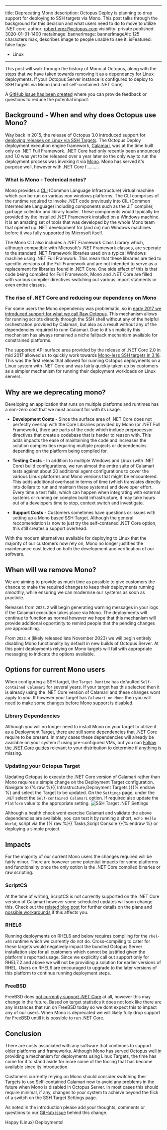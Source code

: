 ---
title: Deprecating Mono
description: Octopus Deploy is planning to drop support for deploying to SSH targets via Mono. This post talks through the background for this decision and what users need to do to move to utilize .NET core.
author: robert.erez@octopus.com
visibility: private
published: 3020-01-01-1400
metaImage: 
bannerImage: 
bannerImageAlt: 125 characters max, describes image to people unable to see it.
isFeatured: false
tags: 
  - Linux
----

This post will walk through the history of Mono at Octopus, along with the steps that we have taken towards removing it as a dependancy for Linux deployments.
If your Octopus Server instance is configured to deploy to SSH targets via Mono (and not self-contained .NET Core)

A [GitHub issue has been created](https://github.com/OctopusDeploy/Issues/issues/8146) where you can provide feedback or questions to reduce the potential impact.

## Background - When and why does Octopus use Mono?
Way back in 2015, the release of Octopus 3.0 introduced support for [deploying releases on Linux via SSH Targets](https://octopus.com/blog/deployment-targets-in-octopus-3#multiple-types-of-machines-deployment-targets). The Octopus Deploy deployment execution engine framework, [Calamari](https://github.com/OctopusDeploy/Calamari), was at the time built only on .NET Full Framework. .NET Core had only recently been announced and 1.0 was yet to be released over a year later so the only way to run the deployment process was invoking it via [Mono](https://www.mono-project.com/docs/about-mono/). Mono has served it's purpose well, however with .NET Core f..........

### What is Mono - Technical notes?
Mono provides a [CLI](https://en.wikipedia.org/wiki/Common_Language_Infrastructure) (Common Language Infrastructure) virtual machine which can be run on various non windows platforms. The CLI comprises of the runtime required to invoke .NET code  previously into CIL (Common Intermediate Language)
including components such as the JIT compiler, garbage collector and library loader. These components would typically be provided by the installed .NET Framework installed on a Windows machine. It is an amazing set of tools that was developed by the whole Mono team that opened up .NET development for (and on) non Windows machines before it was fully supported by Microsoft itself.
 
The Mono CLI also includes a .NET Framework Class Library which, although compatible with Microsoft’s .NET Framework classes, are seperate to the standard .NET Framework libraries used on a typical Windows machine using .NET Full Framwork. This mean that these libraries are tied to specific versions of the Full Framework and are not intended to serve as a replacement for libraries found in .NET Core. One side effect of this is that code being compiled for Full Framework, Mono and .NET Core are filled with various compiler directives switching out various import statments or even entire classes. 

### The rise of .NET Core and reducing our dependency on Mono
For some users the Mono dependency was problematic, so in [early 2017 we introduced support for what we call Raw Octopus](https://octopus.com/blog/trying-raw-octopus). This mechanism allows for running scripts directly through the SSH shell without any of the helpful orchestration provided by Calamari, but also as a result without any of the dependencies required to runn Calamari. Due to it's simplicity this mechanism has always remained a niche fallback mechanism available for constrained platforms.

The supported API surface area provided by the release of .NET Core 2.0 in mid 2017 allowed us to quickly work towards [Mono-less SSH targets in 3.16](https://octopus.com/blog/octopus-release-3-16#ssh-targets-sans-mono). This was the first releas that allowed for running Octopus deployments on a Linux system with .NET Core and was fairly quickly taken up by customers as a simpler mechanism for running their deployment workloads on Linux servers.

## Why are we deprecating mono?
Developing an application that runs on multiple platforms and runtimes has a non-zero cost that we must account for with its usage.

* **Development Costs** - Since the surface area of .NET Core does not perfectly overlap with the Core Libraries provided by Mono (or .NET Full Framework), there are parts of the code which include preprocessor directives that create a codebase that is harder to reason with. This adds impacts the ease of maintaining the code and increases the solution complexities requiring multiple projects or dependencies depending on the platform being compiled for.

* **Testing Costs** - In addition to multiple Windows and Linux (with .NET Core) build configurations, we run almost the entire suite of Calamari tests against about 20 additional agent configurations to cover the various Linux platforms and Mono versions that might be encountered. This adds additional overhead in terms of time (which translates directly into dollars to run and maintain these systems) and developer effort. Every time a test fails, which can happen when integrating with external systems or running on complex build infrastructure, it may take hours out of a developers time to stop, context switch and investigate.

* **Support Costs** - Customers sometimes have questions or issues with setting up a Mono based SSH Target. Although the general reccomendation is now to just try the self-contaned .NET Core option, this still creates a support overhead.

With the modern alternatives available for deploying to Linux that the majority of our customers now rely on, Mono no longer justifies the maintenance cost levied on both the development and verification of our software.

## When will we remove Mono?
We are aiming to provide as much time as possible to give customers the chance to make the required changes to keep their deployments running smoothly, while ensuring we can modernise our systems as soon as practicle.

Releases from `2023.2` will begin generating warning messages in your logs if the Calamari execution takes place via Mono. The deployments will continue to function as normal however we hope that this mechanism will provide additional opportinity to remind people that the pending changes are approaching.

From `2023.4` (likely released late November 2023) we will begin entirely disabling Mono functionality by default in new builds of Octopus Server. At this point deployments relying on Mono targets will fail with appropriate messaging to indicate the options available.

## Options for current Mono users
When configuring a SSH target, the `Target Runtime` has defaulted `Self-contained Calamari` for several years. If your target has this selected then it is already using the .NET Core version of Calamari and these changes wont apply to you. If however your target has `Calamari on Mono` then you will need to make some changes before Mono support is disabled.

### Library Dependencies
Although you will no longer need to install Mono on your target to utilize it as a Deployment Target, there are still some dependencies that .NET Core require to be present. In many cases these dependencies will already be available on your system if using pre-configured VMs, but you can [Follow the .NET Core guides](https://learn.microsoft.com/en-us/dotnet/core/install/linux-scripted-manual#dependencies) relevant to your distribution to determine if anything is missing.

### Updating your Octopus Target
Updating Octopus to execute the .NET Core version of Calamari rather than Mono requires a simple change on the Deployment Target configuration. Navigate to
{% raw %}{{ Infrastructure,Deployment Targets }}{% endraw %} and select the Target to be updated. On the `Settings` page, under the `.NET` select the `Self-contained Calamari` option. If required also update the `Platform` value to the appropriate setting.
![SSH Target .NET Settings](ssh-target-net.png)

Although a health check wont exercise Calamari and validate the above dependencies are available, you can test it by running a short, `echo Hello World`, script via the 
{% raw %}{{ Tasks,Script Console }}{% endraw %} or deploying a simple project.

## Impacts
For the majority of our current Mono users the changes required will be fairly minor. There are however some potential impacts for some platforms and functionality once the only option is the .NET Core compiled binaries or raw scripting.

### ScriptCS
At the time of writing, ScriptCS is not currently supported on the .NET Core version of Calamari however some scheduled updates will soon change this. Check out the [related blog post](https://octopus.com/blog/rfc-migrate-scriptcs-dotnet-script) for further details on the plans and [possible workarounds](https://octopus.com/blog/rfc-migrate-scriptcs-dotnet-script#workaround) if this affects you.

### RHEL6
Running deployments on RHEL6 and below requires compiling for the `rhel-x64` runtime which we currently do not do. Cross-compiling to cater for these targets would negatively impact the bundled Octopus Server installation size for all customers which cannot be justified given the platform's reported usage. Since we explicitly call out support only for RHEL7.2 and above we will not be providing a solution for earlier versions of RHEL. Users on RHEL6 are encouraged to upgrade to the later versions of this platform to continue running deployment steps.

### FreeBSD
FreeBSD does [not currently support .NET Core](https://github.com/dotnet/runtime/issues/14537) at all, however this may change in the future. Based on target statistics it does not look like there are any instances that run on FreeBSD today so we dont expect this to impact any of our users. When Mono is deprecated we will likely fully drop support for FreeBSD untill it is possible to run .NET Core.

## Conclusion
There are costs associated with any software that continues to support older platforms and frameworks. Although Mono has served Octopus well in providing a mechanism for deployments using Linux Targets, the time has come for it to stand aside for more some of the tooling that has become available since its introduction. 

Customers currently relying on Mono should consider switching their Targets to use Self-contained Calamari now to avoid any problems in the future when Mono is disabled in Octopus Server. In most cases this should require minimal, if any, changes to your system to achieve beyond the flick of a switch on the SSH Target Settings page.

As noted in the introduction please add your thoughts, comments or questions to our [GitHub issue](https://github.com/OctopusDeploy/Issues/issues/8146) behind this change.

Happy (Linux) Deployments!
